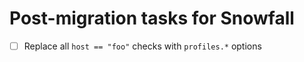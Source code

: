 # Post-migration tasks for Snowfall

- [ ] Replace all `host == "foo"` checks with `profiles.*` options
